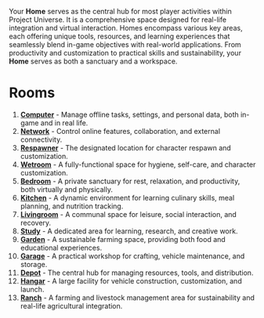 Your **Home** serves as the central hub for most player activities within Project Universe. It is a comprehensive space designed for real-life integration and virtual interaction. Homes encompass various key areas, each offering unique tools, resources, and learning experiences that seamlessly blend in-game objectives with real-world applications. From productivity and customization to practical skills and sustainability, your **Home** serves as both a sanctuary and a workspace.

# Rooms

1. **[Computer](Computer.md)** - Manage offline tasks, settings, and personal data, both in-game and in real life.
2. **[Network](Network.md)** - Control online features, collaboration, and external connectivity.
3. **[Respawner](Respawner.md)** - The designated location for character respawn and customization.
4. **[Wetroom](Wetroom.md)** - A fully-functional space for hygiene, self-care, and character customization.
5. **[Bedroom](Bedroom.md)** - A private sanctuary for rest, relaxation, and productivity, both virtually and physically.
6. **[Kitchen](Kitchen.md)** - A dynamic environment for learning culinary skills, meal planning, and nutrition tracking.
7. **[Livingroom](Livingroom.md)** - A communal space for leisure, social interaction, and recovery.
8. **[Study](Library.md)** - A dedicated area for learning, research, and creative work.
9. **[Garden](Garden.md)** - A sustainable farming space, providing both food and educational experiences.
10. **[Garage](Garage.md)** - A practical workshop for crafting, vehicle maintenance, and storage.
11. **[Depot](Depot.md)** - The central hub for managing resources, tools, and distribution.
12. **[Hangar](Hangar.md)** - A large facility for vehicle construction, customization, and launch.
13. **[Ranch](Ranch.md)** - A farming and livestock management area for sustainability and real-life agricultural integration.